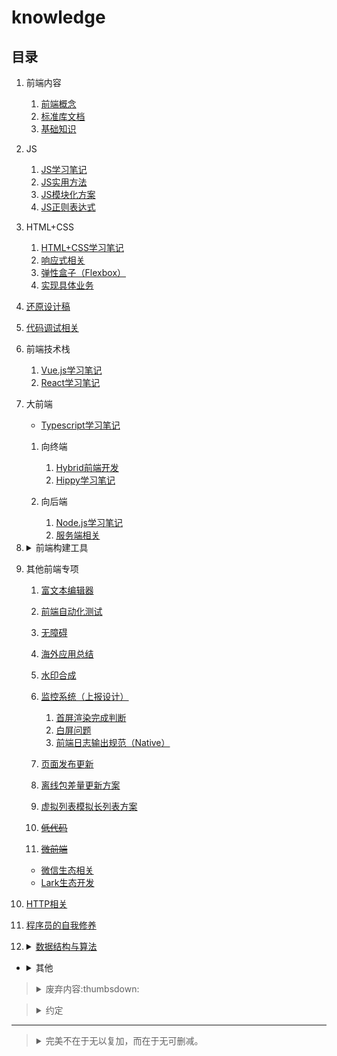 # knowledge

## 目录
1. 前端内容

    1. [前端概念](./网站前端/前端内容/README.md)
    2. [标准库文档](./网站前端/前端内容/标准库文档.md)
    3. [基础知识](./网站前端/前端内容/基础知识.md)
2. JS

    1. [JS学习笔记](./网站前端/JS学习笔记/README.md)
    2. [JS实用方法](./网站前端/JS方法积累/实用方法/README.md)
    3. [JS模块化方案](./网站前端/JS模块化方案/README.md)
    4. [JS正则表达式](./网站前端/JS正则表达式/README.md)
3. HTML+CSS

    1. [HTML+CSS学习笔记](./网站前端/HTML+CSS学习笔记/README.md)
    2. [响应式相关](./网站前端/HTML+CSS学习笔记/响应式相关.md)
    3. [弹性盒子（Flexbox）](./网站前端/HTML+CSS学习笔记/弹性盒子（Flexbox）.md)
    4. [实现具体业务](./网站前端/HTML+CSS学习笔记/实现具体业务.md)
4. [还原设计稿](./网站前端/还原设计稿/README.md)
5. [代码调试相关](./网站前端/代码调试相关/README.md)
6. 前端技术栈

    1. [Vue.js学习笔记](./网站前端/Vue.js学习笔记/README.md)
    2. [React学习笔记](./网站前端/React学习笔记/README.md)
7. 大前端

    - [Typescript学习笔记](./网站前端/Typescript学习笔记/README.md)

    1. 向终端

        1. [Hybrid前端开发](./网站前端/Hybrid前端开发/README.md)
        2. [Hippy学习笔记](./网站前端/Hippy学习笔记/README.md)
    2. 向后端

        1. [Node.js学习笔记](./网站前端/Node.js学习笔记/README.md)
        2. [服务端相关](./网站前端/服务端相关/README.md)
8. <details>

    <summary>前端构建工具</summary>

    1. [webpack学习笔记](./网站前端/webpack学习笔记/README.md)
    2. [Babel学习笔记](./网站前端/Babel学习笔记/README.md)
    3. [yarn+Lerna学习笔记](./网站前端/yarn+Lerna学习笔记/README.md)
    4. [ESLint+Prettier学习笔记](./网站前端/ESLint+Prettier学习笔记/README.md)
    5. [Node.js脚手架（TypeScript+pm2或nodemon+--inspect）](./网站前端/Node.js脚手架（TypeScript+pm2或nodemon+--inspect）/README.md)
    6. [我安装的全局仓库](./网站前端/Node.js学习笔记/我安装的全局仓库.md)
    </details>
9. 其他前端专项

    1. [富文本编辑器](./网站前端/其他前端专项/富文本编辑器/README.md)
    1. [前端自动化测试](./网站前端/其他前端专项/前端自动化测试/README.md)
    1. [无障碍](./网站前端/其他前端专项/无障碍/README.md)
    1. [海外应用总结](./网站前端/其他前端专项/海外应用总结/README.md)
    1. [水印合成](./网站前端/其他前端专项/水印合成/README.md)
    1. [监控系统（上报设计）](./网站前端/其他前端专项/监控系统（上报设计）/README.md)

        1. [首屏渲染完成判断](./网站前端/其他前端专项/首屏渲染完成判断/README.md)
        1. [白屏问题](./网站前端/其他前端专项/白屏问题/README.md)
        1. [前端日志输出规范（Native）](./网站前端/其他前端专项/前端日志输出规范（Native）/README.md)
    1. [页面发布更新](./网站前端/其他前端专项/页面发布更新/README.md)
    1. [离线包差量更新方案](./网站前端/其他前端专项/离线包差量更新方案/README.md)
    1. [虚拟列表模拟长列表方案](./网站前端/其他前端专项/虚拟列表模拟长列表方案/README.md)
    1. ~~[低代码](./网站前端/其他前端专项/低代码/README.md)~~
    1. ~~[微前端](./网站前端/其他前端专项/微前端/README.md)~~

    - [微信生态相关](./网站前端/其他前端专项/微信生态相关/README.md)
    - [Lark生态开发](./网站前端/其他前端专项/Lark生态开发/README.md)
10. [HTTP相关](./网站前端/HTTP相关/README.md)
11. [程序员的自我修养](./网站前端/程序员的自我修养/README.md)
12. <details>

    <summary><a href="https://github.com/realgeoffrey/knowledge/blob/master/网站前端/数据结构与算法/README.md">数据结构与算法</a></summary>

    1. [LeetCode记录](./网站前端/数据结构与算法/LeetCode记录/README.md)
    2. [JS手写代码](./网站前端/JS方法积累/手写代码/README.md)
    </details>

- <details>

    <summary>其他</summary>

    1. [/工具使用](./工具使用/README.md)
    2. [/环境安装、配置](./环境安装、配置/README.md)
    </details>

><details>
><summary>废弃内容:thumbsdown:</summary>
>
>1. [兼容至ie6](./网站前端/兼容至ie6/README.md)
>2. [JS废弃代码](./网站前端/JS方法积累/废弃代码/README.md)
>3. [原生JS宽高](./网站前端/JS学习笔记/原生JS宽高.md)
>4. [gulp使用](./网站前端/gulp使用/README.md)
>5. 初始化模板
>
>    1. [cssReset.scss](./网站前端/初始化模板/cssReset.scss)
>    2. [init.html](./网站前端/初始化模板/init.html)
>6. [SCSS使用](./网站前端/SCSS使用/README.md)
></details>

><details>
><summary>约定</summary>
>
>1. `+`、`-`含义
>
>    1. `ie8+`：包括ie8以及高于ie8的ie浏览器。
>    2. `ie8-`：包括ie8以及低于ie8的ie浏览器。
>2. 变量命名含义
>
>    1. `dom`：`Element`实例（或`document`、`Node`实例）
>    2. `$dom`：jQuery（或Zepto）对象包装的DOM元素
>    3. `obj`：对象实例
>    4. `arr`：数组实例
>3. 浏览器针对的系统环境
>
>    1. `PC`：针对桌面端制作的网页（系统包括：macOS、Windows）。
>    2. `WAP`：针对移动端（手机浏览器或Hybrid App）制作的页面（系统包括：iOS、Android）。
>4. 默认仅针对浏览器的JS运行时环境（JavaScript runtime environment）
>
>    其他JS运行时环境：Node.js、[Deno](https://github.com/denoland/deno)、[Bun](https://github.com/oven-sh/bun)。
>5. 原型链（`[[Prototype]]`）
>
>    （非标准）`对象.__proto__`等价于：`Object.getPrototypeOf(对象)/Object.setPrototypeOf(对象, 原型对象)`
>6. 父子级含义
>
>    广义上可能包含祖先级、孙辈级之间关系，不仅仅是一层父子间关系。
></details>

---
><details>
><summary>完美不在于无以复加，而在于无可删减。</summary>
>
>[![Star History Chart](https://api.star-history.com/svg?repos=realgeoffrey/knowledge&type=Date)](https://star-history.com/#realgeoffrey/knowledge&Date)
></details>

